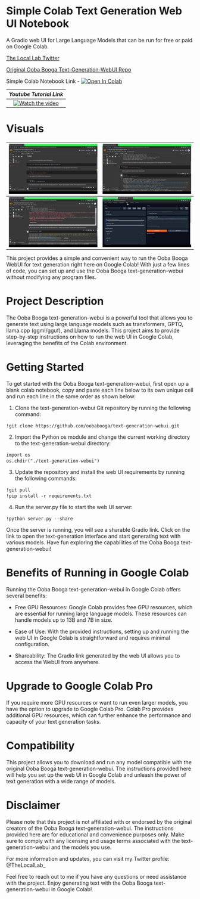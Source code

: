 # Simple Colab Text Generation Web UI Notebook

A Gradio web UI for Large Language Models that can be run for free or paid on Google Colab.

[The Local Lab Twitter](https://twitter.com/TheLocalLab_)

[Original Ooba Booga Text-Generation-WebUI Repo](https://github.com/oobabooga/text-generation-webui)

Simple Colab Notebook Link - [![Open In Colab](https://colab.research.google.com/assets/colab-badge.svg)](https://colab.research.google.com/drive/1Koz9mSsYp_hbp2jM_u2wl2clOqxYfyX1?usp=sharing)





|                                           ***Youtube Tutorial Link***                                              |   
| :------------------------------------------------------------------------------------------------------: | 
| [![Watch the video](https://img.youtube.com/vi/Qjq9fI-Xkao/sddefault.jpg)](https://www.youtube.com/watch?v=Qjq9fI-Xkao) |

# Visuals

|![Image1](https://raw.githubusercontent.com/TheLocalLab/text-generation-webui-simple-colab/main/SimpleColab.png) | ![Image2](https://raw.githubusercontent.com/TheLocalLab/text-generation-webui-simple-colab/main/SimpleColab1.png) |
|:---:|:---:|
|![Image1](https://raw.githubusercontent.com/TheLocalLab/text-generation-webui-simple-colab/main/SimpleColab2.1.png) | ![Image2](https://raw.githubusercontent.com/TheLocalLab/text-generation-webui-simple-colab/main/SimpleColab3.png) |


This project provides a simple and convenient way to run the Ooba Booga WebUI for text generation right here on Google Colab! With just a few lines of code, you can set up and use the Ooba Booga text-generation-webui without modifying any program files.

# Project Description
The Ooba Booga text-generation-webui is a powerful tool that allows you to generate text using large language models such as transformers, GPTQ, llama.cpp (ggml/gguf), and Llama models. This project aims to provide step-by-step instructions on how to run the web UI in Google Colab, leveraging the benefits of the Colab environment.

# Getting Started
To get started with the Ooba Booga text-generation-webui, first open up a blank colab notebook, copy and paste each line below to its own unique cell and run each line in the same order as shown below:

1. Clone the text-generation-webui Git repository by running the following command:

```
!git clone https://github.com/oobabooga/text-generation-webui.git
```

2. Import the Python os module and change the current working directory to the text-generation-webui directory:
```
import os
os.chdir("./text-generation-webui")
```

3. Update the repository and install the web UI requirements by running the following commands:
```
!git pull
!pip install -r requirements.txt
```

4. Run the server.py file to start the web UI server:
```
!python server.py --share
```
Once the server is running, you will see a sharable Gradio link. Click on the link to open the text-generation interface and start generating text with various models. Have fun exploring the capabilities of the Ooba Booga text-generation-webui!

# Benefits of Running in Google Colab
Running the Ooba Booga text-generation-webui in Google Colab offers several benefits:

- Free GPU Resources: Google Colab provides free GPU resources, which are essential for running large language models. These resources can handle models up to 13B and 7B in size.

- Ease of Use: With the provided instructions, setting up and running the web UI in Google Colab is straightforward and requires minimal configuration.

- Shareability: The Gradio link generated by the web UI allows you to access the WebUI from anywhere.

# Upgrade to Google Colab Pro
If you require more GPU resources or want to run even larger models, you have the option to upgrade to Google Colab Pro. Colab Pro provides additional GPU resources, which can further enhance the performance and capacity of your text generation tasks.

# Compatibility
This project allows you to download and run any model compatible with the original Ooba Booga text-generation-webui. The instructions provided here will help you set up the web UI in Google Colab and unleash the power of text generation with a wide range of models.

# Disclaimer
Please note that this project is not affiliated with or endorsed by the original creators of the Ooba Booga text-generation-webui. The instructions provided here are for educational and convenience purposes only. Make sure to comply with any licensing and usage terms associated with the text-generation-webui and the models you use.

For more information and updates, you can visit my Twitter profile: @TheLocalLab_


Feel free to reach out to me if you have any questions or need assistance with the project. Enjoy generating text with the Ooba Booga text-generation-webui in Google Colab!
